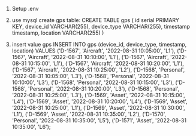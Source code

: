1. Setup .env
2. use mysql create gps table: 
CREATE TABLE gps (
id serial PRIMARY KEY,
device_id VARCHAR(255),
device_type VARCHAR(255),
timestamp timestamp,
location VARCHAR(255)
)

3. insert value gps
INSERT INTO gps (device_id, device_type, timestamp, location)
VALUES ('D-1567', 'Aircraft', '2022-08-31 10:05:00', 'L1'),
('D-1567', 'Aircraft', '2022-08-31 10:10:00', 'L1'),
('D-1567', 'Aircraft', '2022-08-31 10:15:00', 'L1'),
('D-1567', 'Aircraft', '2022-08-31 10:20:00', 'L1'),
('D-1567', 'Aircraft', '2022-08-31 10:25:00', 'L2'),
('D-1568', 'Personal', '2022-08-31 10:05:00', 'L3'),
('D-1568', 'Personal', '2022-08-31 10:10:00', 'L3'),
('D-1568', 'Personal', '2022-08-31 10:15:00', 'L3'),
('D-1568', 'Personal', '2022-08-31 10:20:00', 'L3'),
('D-1568', 'Personal', '2022-08-31 10:25:00', 'L3'),
('D-1569', 'Asset', '2022-08-31 10:15:00', 'L4'),
('D-1569', 'Asset', '2022-08-31 10:20:00', 'L4'),
('D-1569', 'Asset', '2022-08-31 10:25:00', 'L1'),
('D-1569', 'Asset', '2022-08-31 10:30:00', 'L1'),
('D-1569', 'Asset', '2022-08-31 10:35:00', 'L2'),
('D-1570', 'Personal', '2022-08-31 10:35:00', 'L5'),
('D-1571', 'Asset', '2022-08-31 10:35:00', 'L6');
